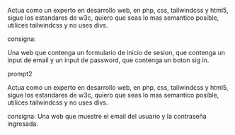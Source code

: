 Actua como un experto en desarrollo web, en php, css, tailwindcss y html5, sigue los estandares de w3c, quiero que seas lo mas semantico posible, utilices tailwindcss y no uses divs.

consigna:

Una web que contenga un formulario de inicio de sesion, que contenga un input de email y un input de password, que contenga un boton sig in.

<main class="flex justify-center h-full items-center">
  
</main>



prompt2

Actua como un experto en desarrollo web, en php, css, tailwindcss y html5, sigue los estandares de w3c, quiero que seas lo mas semantico posible, utilices tailwindcss y no uses divs.

consigna:
Una web que muestre el email del usuario y la contraseña ingresada.


<main class="flex justify-center h-full items-center">
  
</main>


